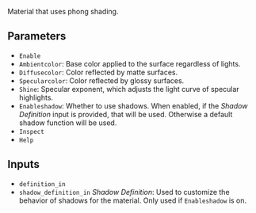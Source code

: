 Material that uses phong shading.

## Parameters

* `Enable`
* `Ambientcolor`: Base color applied to the surface regardless of lights.
* `Diffusecolor`: Color reflected by matte surfaces.
* `Specularcolor`: Color reflected by glossy surfaces.
* `Shine`: Specular exponent, which adjusts the light curve of specular highlights.
* `Enableshadow`: Whether to use shadows. When enabled, if the *Shadow Definition* input is provided, that will be used. Otherwise a default shadow function will be used.
* `Inspect`
* `Help`

## Inputs

* `definition_in`
* `shadow_definition_in` *Shadow Definition*: Used to customize the behavior of shadows for the material. Only used if `Enableshadow` is on.